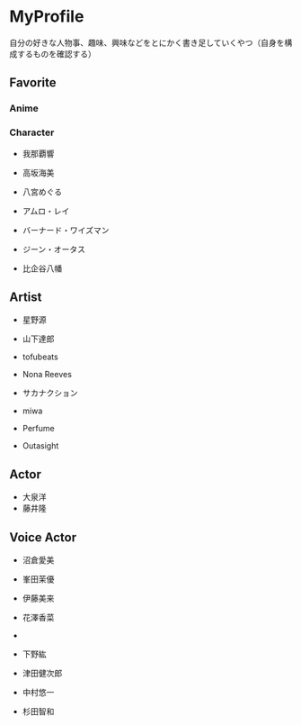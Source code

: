 # MyProfile
自分の好きな人物事、趣味、興味などをとにかく書き足していくやつ（自身を構成するものを確認する）

## Favorite
### Anime
### Character
- 我那覇響
- 高坂海美
- 八宮めぐる

- アムロ・レイ
- バーナード・ワイズマン
- ジーン・オータス
- 比企谷八幡

## Artist
- 星野源
- 山下達郎
- tofubeats
- Nona Reeves
- サカナクション

- miwa
- Perfume

- Outasight

## Actor
- 大泉洋
- 藤井隆

## Voice Actor
- 沼倉愛美
- 峯田茉優
- 伊藤美来
- 花澤香菜
- 

- 下野紘
- 津田健次郎
- 中村悠一
- 杉田智和







